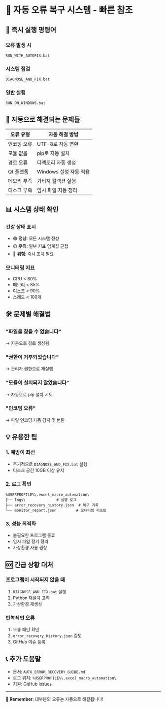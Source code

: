 # 🚀 자동 오류 복구 시스템 - 빠른 참조

## 🎯 즉시 실행 명령어

### 오류 발생 시
```batch
RUN_WITH_AUTOFIX.bat
```

### 시스템 점검
```batch
DIAGNOSE_AND_FIX.bat
```

### 일반 실행
```batch
RUN_ON_WINDOWS.bat
```

## 🔧 자동으로 해결되는 문제들

| 오류 유형 | 자동 해결 방법 |
|---------|-------------|
| 인코딩 오류 | UTF-8로 자동 변환 |
| 모듈 없음 | pip로 자동 설치 |
| 경로 오류 | 디렉토리 자동 생성 |
| Qt 플랫폼 | Windows 설정 자동 적용 |
| 메모리 부족 | 가비지 컬렉션 실행 |
| 디스크 부족 | 임시 파일 자동 정리 |

## 📊 시스템 상태 확인

### 건강 상태 표시
- 🟢 **정상**: 모든 시스템 정상
- 🟡 **주의**: 일부 지표 임계값 근접
- 🔴 **위험**: 즉시 조치 필요

### 모니터링 지표
- CPU < 80%
- 메모리 < 85%
- 디스크 < 90%
- 스레드 < 100개

## 🛠️ 문제별 해결법

### "파일을 찾을 수 없습니다"
→ 자동으로 경로 생성됨

### "권한이 거부되었습니다"
→ 관리자 권한으로 재실행

### "모듈이 설치되지 않았습니다"
→ 자동으로 pip 설치 시도

### "인코딩 오류"
→ 파일 인코딩 자동 감지 및 변환

## 💡 유용한 팁

### 1. 예방이 최선
- 주기적으로 `DIAGNOSE_AND_FIX.bat` 실행
- 디스크 공간 10GB 이상 유지

### 2. 로그 확인
```
%USERPROFILE%\.excel_macro_automation\
├── logs\              # 실행 로그
├── error_recovery_history.json  # 복구 기록
└── monitor_report.json         # 모니터링 리포트
```

### 3. 성능 최적화
- 불필요한 프로그램 종료
- 임시 파일 정기 정리
- 가상환경 사용 권장

## 🆘 긴급 상황 대처

### 프로그램이 시작되지 않을 때
1. `DIAGNOSE_AND_FIX.bat` 실행
2. Python 재설치 고려
3. 가상환경 재생성

### 반복적인 오류
1. 오류 패턴 확인
2. `error_recovery_history.json` 검토
3. GitHub 이슈 등록

## 📞 추가 도움말

- 문서: `AUTO_ERROR_RECOVERY_GUIDE.md`
- 로그 위치: `%USERPROFILE%\.excel_macro_automation\`
- 지원: GitHub Issues

---
💪 **Remember**: 대부분의 오류는 자동으로 해결됩니다!